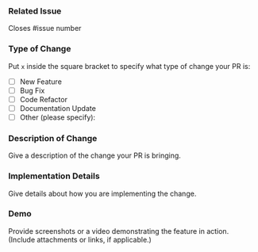 ### Related Issue  
Closes #issue number  

### Type of Change
Put `x` inside the square bracket to specify what type of change your PR is:  
- [ ] New Feature  
- [ ] Bug Fix  
- [ ] Code Refactor  
- [ ] Documentation Update  
- [ ] Other (please specify): 

### Description of Change  
Give a description of the change your PR is bringing.

### Implementation Details  
Give details about how you are implementing the change.

### Demo  
Provide screenshots or a video demonstrating the feature in action.  
(Include attachments or links, if applicable.)